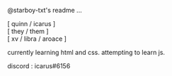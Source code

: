 @starboy-txt's readme ...

[ quinn / icarus ] <br>
[ they / them ]<br>
[ xv / libra / aroace ]<br>

currently learning html and css.
attempting to learn js.

discord : icarus#6156
